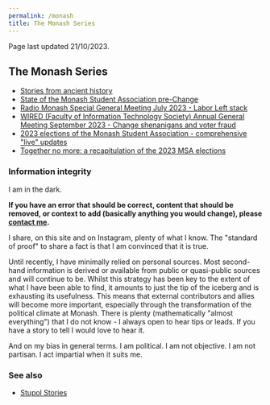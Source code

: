 ```yaml
---
permalink: /monash
title: The Monash Series
---
```


Page last updated 21/10/2023.

## The Monash Series

- [Stories from ancient history](/stupol)
- [State of the Monash Student Association pre-Change](/msa)
- [Radio Monash Special General Meeting July 2023 - Labor Left stack](/radmon)
- [WIRED (Faculty of Information Technology Society) Annual General Meeting September 2023 - Change shenanigans and voter fraud](/wired)
- [2023 elections of the Monash Student Association - comprehensive "live" updates](/msa23)
- [Together no more: a recapitulation of the 2023 MSA elections](/changemsa)

### Information integrity

I am in the dark.

**If you have an error that should be correct, content that should be removed, or context to add (basically anything you would change), please [contact me](/dropbox).**

I share, on this site and on Instagram, plenty of what I know. The "standard of proof" to share a fact is that I am convinced that it is true.

Until recently, I have minimally relied on personal sources. Most second-hand information is derived or available from public or quasi-public sources and will continue to be. Whilst this strategy has been key to the extent of what I have been able to find, it amounts to just the tip of the iceberg and is exhausting its usefulness. This means that external contributors and allies will become more important, especially through the transformation of the political climate at Monash. There is plenty (mathematically "almost everything") that I do not know - I always open to hear tips or leads. If you have a story to tell I would love to hear it.

And on my bias in general terms.
I am political.
I am not objective.
I am not partisan.
I act impartial when it suits me.

### See also

- [Stupol Stories](/stupol)
